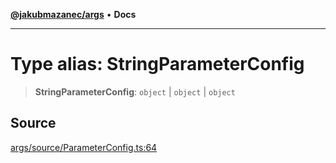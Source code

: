 [**@jakubmazanec/args**](../README.md) • **Docs**

---

# Type alias: StringParameterConfig

> **StringParameterConfig**: `object` \| `object` \| `object`

## Source

[args/source/ParameterConfig.ts:64](https://github.com/jakubmazanec/tools/blob/bb20df5276ddb119762948adc2cda520aef09f0f/packages/args/source/ParameterConfig.ts#L64)

